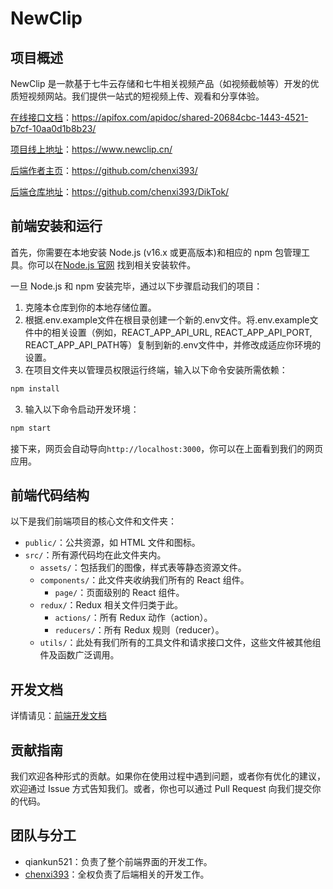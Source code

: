 # NewClip

## 项目概述

NewClip 是一款基于七牛云存储和七牛相关视频产品（如视频截帧等）开发的优质短视频网站。我们提供一站式的短视频上传、观看和分享体验。

[在线接口文档](https://apifox.com/apidoc/shared-20684cbc-1443-4521-b7cf-10aa0d1b8b23)：https://apifox.com/apidoc/shared-20684cbc-1443-4521-b7cf-10aa0d1b8b23/

[项目线上地址](https://www.newclip.cn/)：https://www.newclip.cn/

[后端作者主页](https://github.com/chenxi393/)：https://github.com/chenxi393/

[后端仓库地址](https://github.com/chenxi393/DikTok/)：https://github.com/chenxi393/DikTok/

## 前端安装和运行

首先，你需要在本地安装 Node.js (v16.x 或更高版本)和相应的 npm 包管理工具。你可以在[Node.js 官网](https://nodejs.org/) 找到相关安装软件。

一旦 Node.js 和 npm 安装完毕，通过以下步骤启动我们的项目：

1. 克隆本仓库到你的本地存储位置。
2. 根据.env.example文件在根目录创建一个新的.env文件。将.env.example文件中的相关设置（例如，REACT_APP_API_URL, REACT_APP_API_PORT, REACT_APP_API_PATH等）复制到新的.env文件中，并修改成适应你环境的设置。
3. 在项目文件夹以管理员权限运行终端，输入以下命令安装所需依赖：

```bash
npm install
```

3. 输入以下命令启动开发环境：

```bash
npm start
```

接下来，网页会自动导向`http://localhost:3000`，你可以在上面看到我们的网页应用。

## 前端代码结构

以下是我们前端项目的核心文件和文件夹：

- `public/`：公共资源，如 HTML 文件和图标。
- `src/`：所有源代码均在此文件夹内。
  - `assets/`：包括我们的图像，样式表等静态资源文件。
  - `components/`：此文件夹收纳我们所有的 React 组件。
    - `page/`：页面级别的 React 组件。
  - `redux/`：Redux 相关文件归类于此。
    - `actions/`：所有 Redux 动作（action）。
    - `reducers/`：所有 Redux 规则（reducer）。
  - `utils/`：此处有我们所有的工具文件和请求接口文件，这些文件被其他组件及函数广泛调用。

## 开发文档

详情请见：[前端开发文档](Docs/前端开发文档.md)

## 贡献指南

我们欢迎各种形式的贡献。如果你在使用过程中遇到问题，或者你有优化的建议，欢迎通过 Issue 方式告知我们。或者，你也可以通过 Pull Request 向我们提交你的代码。

## 团队与分工

- qiankun521：负责了整个前端界面的开发工作。
- [chenxi393](https://github.com/chenxi393/)：全权负责了后端相关的开发工作。